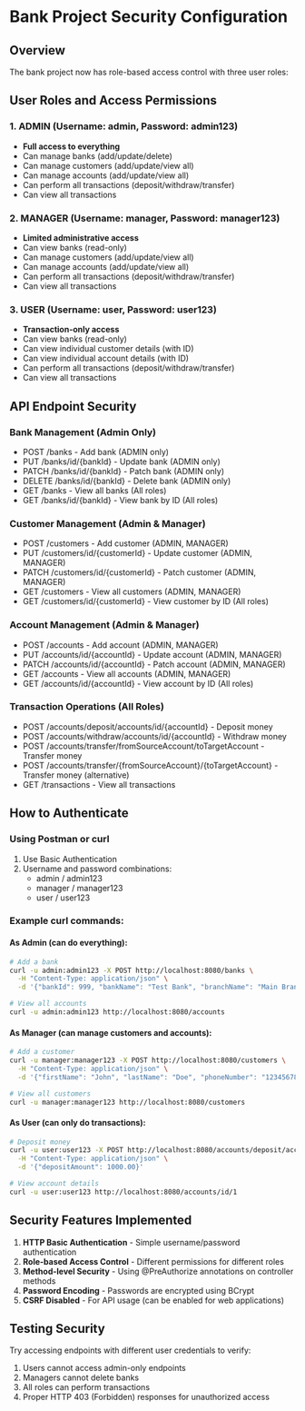# Bank Project Security Configuration

## Overview
The bank project now has role-based access control with three user roles:

## User Roles and Access Permissions

### 1. ADMIN (Username: admin, Password: admin123)
- **Full access to everything**
- Can manage banks (add/update/delete)
- Can manage customers (add/update/view all)
- Can manage accounts (add/update/view all)
- Can perform all transactions (deposit/withdraw/transfer)
- Can view all transactions

### 2. MANAGER (Username: manager, Password: manager123)
- **Limited administrative access**
- Can view banks (read-only)
- Can manage customers (add/update/view all)
- Can manage accounts (add/update/view all)
- Can perform all transactions (deposit/withdraw/transfer)
- Can view all transactions

### 3. USER (Username: user, Password: user123)
- **Transaction-only access**
- Can view banks (read-only)
- Can view individual customer details (with ID)
- Can view individual account details (with ID)
- Can perform all transactions (deposit/withdraw/transfer)
- Can view all transactions

## API Endpoint Security

### Bank Management (Admin Only)
- POST /banks - Add bank (ADMIN only)
- PUT /banks/id/{bankId} - Update bank (ADMIN only)
- PATCH /banks/id/{bankId} - Patch bank (ADMIN only)
- DELETE /banks/id/{bankId} - Delete bank (ADMIN only)
- GET /banks - View all banks (All roles)
- GET /banks/id/{bankId} - View bank by ID (All roles)

### Customer Management (Admin & Manager)
- POST /customers - Add customer (ADMIN, MANAGER)
- PUT /customers/id/{customerId} - Update customer (ADMIN, MANAGER)
- PATCH /customers/id/{customerId} - Patch customer (ADMIN, MANAGER)
- GET /customers - View all customers (ADMIN, MANAGER)
- GET /customers/id/{customerId} - View customer by ID (All roles)

### Account Management (Admin & Manager)
- POST /accounts - Add account (ADMIN, MANAGER)
- PUT /accounts/id/{accountId} - Update account (ADMIN, MANAGER)
- PATCH /accounts/id/{accountId} - Patch account (ADMIN, MANAGER)
- GET /accounts - View all accounts (ADMIN, MANAGER)
- GET /accounts/id/{accountId} - View account by ID (All roles)

### Transaction Operations (All Roles)
- POST /accounts/deposit/accounts/id/{accountId} - Deposit money
- POST /accounts/withdraw/accounts/id/{accountId} - Withdraw money
- POST /accounts/transfer/fromSourceAccount/toTargetAccount - Transfer money
- POST /accounts/transfer/{fromSourceAccount}/{toTargetAccount} - Transfer money (alternative)
- GET /transactions - View all transactions

## How to Authenticate

### Using Postman or curl
1. Use Basic Authentication
2. Username and password combinations:
   - admin / admin123
   - manager / manager123
   - user / user123

### Example curl commands:

#### As Admin (can do everything):
```bash
# Add a bank
curl -u admin:admin123 -X POST http://localhost:8080/banks \
  -H "Content-Type: application/json" \
  -d '{"bankId": 999, "bankName": "Test Bank", "branchName": "Main Branch", "ifscCode": "TEST999"}'

# View all accounts
curl -u admin:admin123 http://localhost:8080/accounts
```

#### As Manager (can manage customers and accounts):
```bash
# Add a customer
curl -u manager:manager123 -X POST http://localhost:8080/customers \
  -H "Content-Type: application/json" \
  -d '{"firstName": "John", "lastName": "Doe", "phoneNumber": "1234567890", "emailId": "john@email.com"}'

# View all customers
curl -u manager:manager123 http://localhost:8080/customers
```

#### As User (can only do transactions):
```bash
# Deposit money
curl -u user:user123 -X POST http://localhost:8080/accounts/deposit/accounts/id/1 \
  -H "Content-Type: application/json" \
  -d '{"depositAmount": 1000.00}'

# View account details
curl -u user:user123 http://localhost:8080/accounts/id/1
```

## Security Features Implemented

1. **HTTP Basic Authentication** - Simple username/password authentication
2. **Role-based Access Control** - Different permissions for different roles
3. **Method-level Security** - Using @PreAuthorize annotations on controller methods
4. **Password Encoding** - Passwords are encrypted using BCrypt
5. **CSRF Disabled** - For API usage (can be enabled for web applications)

## Testing Security

Try accessing endpoints with different user credentials to verify:
1. Users cannot access admin-only endpoints
2. Managers cannot delete banks
3. All roles can perform transactions
4. Proper HTTP 403 (Forbidden) responses for unauthorized access
